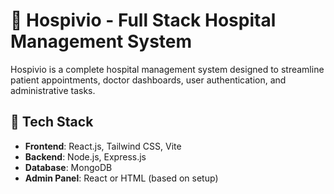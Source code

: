 # 🏥 Hospivio - Full Stack Hospital Management System

Hospivio is a complete hospital management system designed to streamline patient appointments, doctor dashboards, user authentication, and administrative tasks.

## 🚀 Tech Stack

- **Frontend**: React.js, Tailwind CSS, Vite
- **Backend**: Node.js, Express.js
- **Database**: MongoDB
- **Admin Panel**: React or HTML (based on setup)


